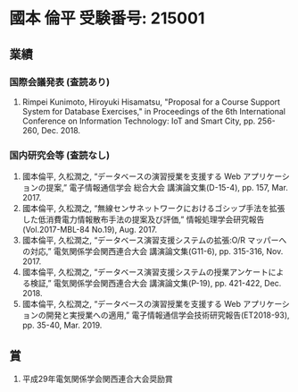 # 國本 倫平 受験番号: 215001

## 業績

### 国際会議発表 (査読あり)
1. Rimpei Kunimoto, Hiroyuki Hisamatsu, "Proposal for a Course Support System for Database Exercises," in Proceedings of the 6th International Conference on Information Technology: IoT and Smart City, pp. 256-260, Dec. 2018. 

### 国内研究会等 (査読なし)
1. 國本倫平, 久松潤之, “データベースの演習授業を支援する Web アプリケーションの提案,” 電子情報通信学会 総合大会 講演論文集(D-15-4), pp. 157, Mar. 2017. 
1. 國本倫平, 久松潤之, “無線センサネットワークにおけるゴシップ手法を拡張した低消費電力情報散布手法の提案及び評価,” 情報処理学会研究報告(Vol.2017-MBL-84 No.19), Aug. 2017.
1. 國本倫平, 久松潤之, “データベース演習支援システムの拡張:O/R マッパーへの対応,” 電気関係学会関西連合大会 講演論文集(G11-6), pp. 315-316, Nov. 2017.
1. 國本倫平, 久松潤之, “データベース演習支援システムの授業アンケートによる検証,” 電気関係学会関西連合大会 講演論文集(P-19), pp. 421-422, Dec. 2018. 
1. 國本倫平, 久松潤之, “データベースの演習授業を支援する Web アプリケーションの開発と実授業への適用,” 電子情報通信学会技術研究報告(ET2018-93), pp. 35-40, Mar. 2019. 

<!--
### List of Journal Papers
1. Rimpei Kunimoto, Hiroyuki Hisamatsu, "Energy-efficient, high-dissemination-rate algorithm considering extended transmission distances on a wireless sensor network," (submitted for pubblication) Wireless Communications and Mobile Computing
-->
## 賞
1. 平成29年電気関係学会関西連合大会奨励賞
